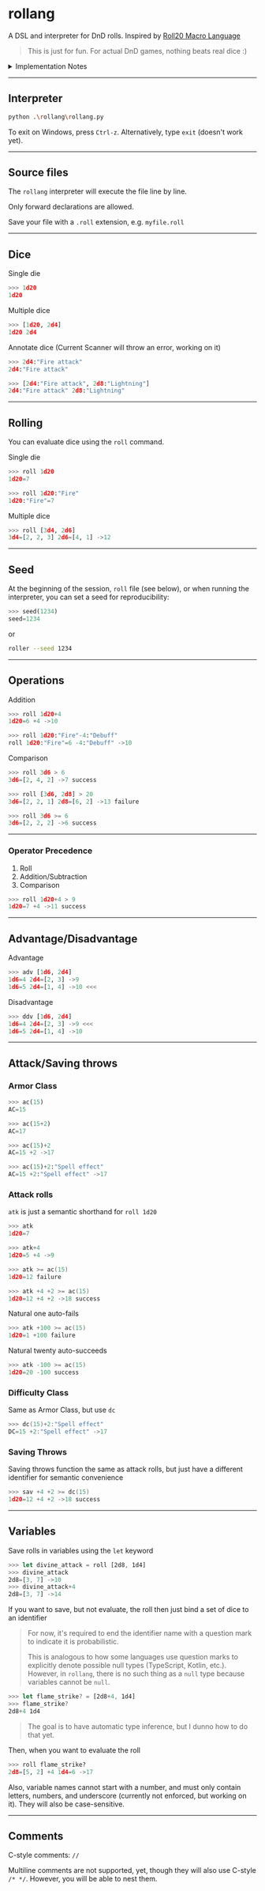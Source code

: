 # rollang

A DSL and interpreter for DnD rolls. Inspired by [Roll20 Macro Language](https://wiki.roll20.net/Macro_Guide)

> This is just for fun. For actual DnD games, nothing beats real dice :)


<details><summary>Implementation Notes</summary>
The interpreter is currently written in Python because that's what I know best at the moment. But I wanna switch to a compiled language soon, so realistically the final interpreter will probably be written in Nim. Although, a functional language might be a better fit, like OCaml or F#.
</details>

---

## Interpreter

```bash
python .\rollang\rollang.py
```

To exit on Windows, press `Ctrl-z`.
Alternatively, type `exit` (doesn't work yet).

---

## Source files

The `rollang` interpreter will execute the file line by line.

Only forward declarations are allowed.

Save your file with a `.roll` extension, e.g. `myfile.roll`

---

## Dice

Single die

```python
>>> 1d20
1d20
```

Multiple dice

```python
>>> [1d20, 2d4]
1d20 2d4
```

Annotate dice (Current Scanner will throw an error, working on it)

```python
>>> 2d4:"Fire attack"
2d4:"Fire attack"
```

```python
>>> [2d4:"Fire attack", 2d8:"Lightning"]
2d4:"Fire attack" 2d8:"Lightning"
```

---

## Rolling

You can evaluate dice using the `roll` command.

Single die

```python
>>> roll 1d20
1d20=7
```

```python
>>> roll 1d20:"Fire"
1d20:"Fire"=7
```

Multiple dice

```python
>>> roll [3d4, 2d6]
3d4=[2, 2, 3] 2d6=[4, 1] ->12
```

---

## Seed

At the beginning of the session, `roll` file (see below), or when running the interpreter, you can set a seed for reproducibility:

```python
>>> seed(1234)
seed=1234
```

or 

```bash
roller --seed 1234
```

---

## Operations

Addition

```python
>>> roll 1d20+4
1d20=6 +4 ->10
```

```python
>>> roll 1d20:"Fire"-4:"Debuff"
roll 1d20:"Fire"=6 -4:"Debuff" ->10
```

Comparison

```python
>>> roll 3d6 > 6
3d6=[2, 4, 2] ->7 success
```

```python
>>> roll [3d6, 2d8] > 20
3d6=[2, 2, 1] 2d8=[6, 2] ->13 failure
```

```python
>>> roll 3d6 >= 6
3d6=[2, 2, 2] ->6 success
```

---

### **Operator Precedence**

1. Roll
2. Addition/Subtraction
3. Comparison

```python
>>> roll 1d20+4 > 9
1d20=7 +4 ->11 success
```

---

## Advantage/Disadvantage

Advantage

```python
>>> adv [1d6, 2d4]
1d6=4 2d4=[2, 3] ->9
1d6=5 2d4=[1, 4] ->10 <<<
```

Disadvantage

```python
>>> ddv [1d6, 2d4]
1d6=4 2d4=[2, 3] ->9 <<<
1d6=5 2d4=[1, 4] ->10
```

---

## Attack/Saving throws

### Armor Class

```python
>>> ac(15)
AC=15
```

```python
>>> ac(15+2)
AC=17
```

```python
>>> ac(15)+2
AC=15 +2 ->17
```

```python
>>> ac(15)+2:"Spell effect"
AC=15 +2:"Spell effect" ->17
```

### Attack rolls

`atk` is just a semantic shorthand for `roll 1d20`

```python
>>> atk
1d20=7
```

```python
>>> atk+4
1d20=5 +4 ->9
```

```cpp
>>> atk >= ac(15)
1d20=12 failure
```

```cpp
>>> atk +4 +2 >= ac(15)
1d20=12 +4 +2 ->18 success
```

Natural one auto-fails

```cpp
>>> atk +100 >= ac(15)
1d20=1 +100 failure
```

Natural twenty auto-succeeds

```cpp
>>> atk -100 >= ac(15)
1d20=20 -100 success
```

### Difficulty Class

Same as Armor Class, but use `dc`

```cpp
>>> dc(15)+2:"Spell effect"
DC=15 +2:"Spell effect" ->17
```

### Saving Throws

Saving throws function the same as attack rolls, but just have a different identifier for semantic convenience

```cpp
>>> sav +4 +2 >= dc(15)
1d20=12 +4 +2 ->18 success
```

---

## Variables

Save rolls in variables using the `let` keyword

```rust
>>> let divine_attack = roll [2d8, 1d4]
>>> divine_attack
2d8=[3, 7] ->10
>>> divine_attack+4
2d8=[3, 7] ->14
```

If you want to save, but not evaluate, the roll then just bind a set of dice to an identifier

> For now, it's required to end the identifier name with a question mark to indicate it is probabilistic.
>
> This is analogous to how some languages use question marks to explicitly denote possible null types (TypeScript, Kotlin, etc.). However, in `rollang`, there is no such thing as a `null` type because variables cannot be `null`.

```rust
>>> let flame_strike? = [2d8+4, 1d4]
>>> flame_strike?
2d8+4 1d4
```

> The goal is to have automatic type inference, but I dunno how to do that yet.

Then, when you want to evaluate the roll

```python
>>> roll flame_strike?
2d8=[5, 2] +4 1d4=6 ->17
```

Also, variable names cannot start with a number, and must only contain letters, numbers, and underscore (currently not enforced, but working on it). They will also be case-sensitive.

---

## Comments

C-style comments: `//`

Multiline comments are not supported, yet, though they will also use C-style `/* */`. However, you will be able to nest them.
